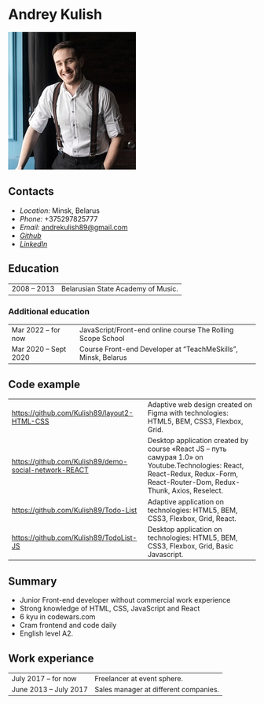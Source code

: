 # Andrey Kulish

![My photo](/images/photo.jpg)

## Contacts

- _Location:_ Minsk, Belarus
- _Phone:_ +375297825777
- _Email:_ andrekulish89@gmail.com
- [_Github_](https://github.com/kulish89)
- [_LinkedIn_ ](https://www.linkedin.com/in/andrey-kulish-47a973174/)

## Education

|             |                                    |
| ----------- | ---------------------------------- |
| 2008 – 2013 | Belarusian State Academy of Music. |

### Additional education

|                      |                                                               |
| -------------------- | ------------------------------------------------------------- |
| Mar 2022 – for now   | JavaScript/Front-end online course The Rolling Scope School   |
| Mar 2020 – Sept 2020 | Course Front-end Developer at “TeachMeSkills”, Minsk, Belarus |

## Code example

|                                                       |                                                                                                                                                                              |
| ----------------------------------------------------- | ---------------------------------------------------------------------------------------------------------------------------------------------------------------------------- |
| https://github.com/Kulish89/layout2-HTML-CSS          | Adaptive web design created on Figma with technologies: HTML5, BEM, CSS3, Flexbox, Grid.                                                                                     |
| https://github.com/Kulish89/demo-social-network-REACT | Desktop application created by course «React JS – путь самурая 1.0» on Youtube.Technologies: React, React-Redux, Redux-Form, React-Router-Dom, Redux-Thunk, Axios, Reselect. |
| https://github.com/Kulish89/Todo-List                 | Adaptive application on technologies: HTML5, BEM, CSS3, Flexbox, Grid, React.                                                                                                |
| https://github.com/Kulish89/TodoList-JS               | Desktop application on technologies: HTML5, BEM, CSS3, Flexbox, Grid, Basic Javascript.                                                                                      |

## Summary

- Junior Front-end developer without commercial work experience
- Strong knowledge of HTML, CSS, JavaScript and React
- 6 kyu in codewars.com
- Cram frontend and code daily
- English level A2.

## Work experiance

|                       |                                       |
| --------------------- | ------------------------------------- |
| July 2017 – for now   | Freelancer at event sphere.           |
| June 2013 – July 2017 | Sales manager at different companies. |
